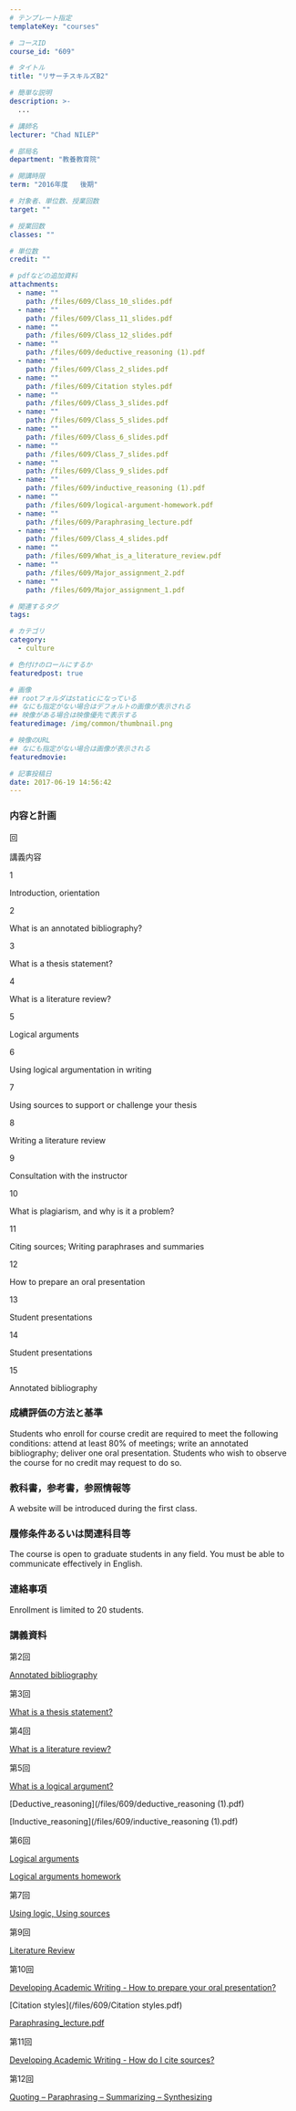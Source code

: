 ```yaml
---
# テンプレート指定
templateKey: "courses"

# コースID
course_id: "609"

# タイトル
title: "リサーチスキルズB2"

# 簡単な説明
description: >-
  ...

# 講師名
lecturer: "Chad NILEP"

# 部局名
department: "教養教育院"

# 開講時限
term: "2016年度	後期"

# 対象者、単位数、授業回数
target: ""

# 授業回数
classes: ""

# 単位数
credit: ""

# pdfなどの追加資料
attachments: 
  - name: "" 
    path: /files/609/Class_10_slides.pdf
  - name: "" 
    path: /files/609/Class_11_slides.pdf
  - name: "" 
    path: /files/609/Class_12_slides.pdf
  - name: "" 
    path: /files/609/deductive_reasoning (1).pdf
  - name: "" 
    path: /files/609/Class_2_slides.pdf
  - name: "" 
    path: /files/609/Citation styles.pdf
  - name: "" 
    path: /files/609/Class_3_slides.pdf
  - name: "" 
    path: /files/609/Class_5_slides.pdf
  - name: "" 
    path: /files/609/Class_6_slides.pdf
  - name: "" 
    path: /files/609/Class_7_slides.pdf
  - name: "" 
    path: /files/609/Class_9_slides.pdf
  - name: "" 
    path: /files/609/inductive_reasoning (1).pdf
  - name: "" 
    path: /files/609/logical-argument-homework.pdf
  - name: "" 
    path: /files/609/Paraphrasing_lecture.pdf
  - name: "" 
    path: /files/609/Class_4_slides.pdf
  - name: "" 
    path: /files/609/What_is_a_literature_review.pdf
  - name: "" 
    path: /files/609/Major_assignment_2.pdf
  - name: "" 
    path: /files/609/Major_assignment_1.pdf

# 関連するタグ
tags:

# カテゴリ
category:
  - culture

# 色付けのロールにするか
featuredpost: true

# 画像
## rootフォルダはstaticになっている
## なにも指定がない場合はデフォルトの画像が表示される
## 映像がある場合は映像優先で表示する
featuredimage: /img/common/thumbnail.png

# 映像のURL
## なにも指定がない場合は画像が表示される
featuredmovie: 

# 記事投稿日
date: 2017-06-19 14:56:42
---
```


### 内容と計画

回

講義内容

1

Introduction, orientation

2

What is an annotated bibliography?

3

What is a thesis statement?

4

What is a literature review?

5

Logical arguments

6

Using logical argumentation in writing

7

Using sources to support or challenge your thesis

8

Writing a literature review

9

Consultation with the instructor

10

What is plagiarism, and why is it a problem?

11

Citing sources; Writing paraphrases and summaries

12

How to prepare an oral presentation

13

Student presentations

14

Student presentations

15

Annotated bibliography

### 成績評価の方法と基準

Students who enroll for course credit are required to meet the following conditions: attend at least 80% of meetings; write an annotated bibliography; deliver one oral presentation. Students who wish to observe the course for no credit may request to do so.

### 教科書，参考書，参照情報等

A website will be introduced during the first class.

### 履修条件あるいは関連科目等

The course is open to graduate students in any field. You must be able to communicate effectively in English.

### 連絡事項

Enrollment is limited to 20 students.

### 講義資料

第2回

[Annotated bibliography](/files/609/Class_2_slides.pdf) 

第3回

[What is a thesis statement?](/files/609/Class_3_slides.pdf) 

第4回

[What is a literature review?](/files/609/Class_4_slides.pdf) 

第5回

[What is a logical argument?](/files/609/Class_5_slides.pdf) 

[Deductive_reasoning](/files/609/deductive_reasoning (1).pdf) 

[Inductive_reasoning](/files/609/inductive_reasoning (1).pdf) 

第6回

[Logical arguments](/files/609/Class_6_slides.pdf) 

[Logical arguments homework](/files/609/logical-argument-homework.pdf) 

第7回

[Using logic, Using sources](/files/609/Class_7_slides.pdf) 

第9回

[Literature Review](/files/609/Class_9_slides.pdf) 

第10回

[Developing Academic Writing - How to prepare your oral presentation?](/files/609/Class_10_slides.pdf) 

[Citation styles](/files/609/Citation styles.pdf) 

[Paraphrasing_lecture.pdf](/files/609/Paraphrasing_lecture.pdf) 

第11回

[Developing Academic Writing - How do I cite sources?](/files/609/Class_11_slides.pdf) 

第12回

[Quoting – Paraphrasing – Summarizing – Synthesizing](/files/609/Class_12_slides.pdf) 

